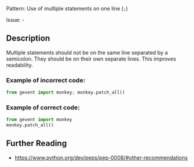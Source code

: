 Pattern: Use of multiple statements on one line (`;`)

Issue: -

## Description

Multiple statements should not be on the same line separated by a semicolon. They should be on their own separate lines. This improves readability.

### Example of **incorrect** code:

```python
from gevent import monkey; monkey.patch_all()
```

### Example of **correct** code:

```python
from gevent import monkey
monkey.patch_all()
```

## Further Reading

* https://www.python.org/dev/peps/pep-0008/#other-recommendations
